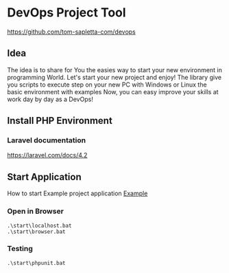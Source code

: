 # DevOps Project Tool
https://github.com/tom-sapletta-com/devops

## Idea

The idea is to share for You the easies way to start your new environment in programming World.
Let's start your new project and enjoy!
The library give you scripts to execute step on your new PC with Windows or Linux the basic environment with examples
Now, you can easy improve your skills at work day by day as a DevOps!
 

## Install PHP Environment

    
### Laravel documentation

https://laravel.com/docs/4.2


## Start Application

How to start Example project application
[Example](EXAMPLE.md)

### Open in Browser

    .\start\localhost.bat
    .\start\browser.bat
        
    
### Testing    
    
    .\start\phpunit.bat
